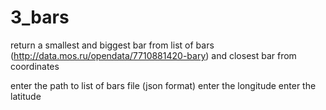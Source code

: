 # 3_bars

return a smallest and biggest bar from list of bars  (http://data.mos.ru/opendata/7710881420-bary)
and closest bar from coordinates

enter the path to list of bars file (json format)
enter the longitude
enter the latitude
